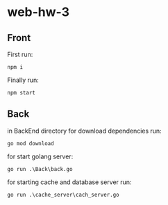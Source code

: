 # web-hw-3

## Front

First run:

`npm i`

Finally run:

`npm start`

## Back
in BackEnd directory for download dependencies run:

`go mod download`

for start golang server:

`go run .\Back\back.go`

for starting cache and database server run:

`go run .\cache_server\cach_server.go
`